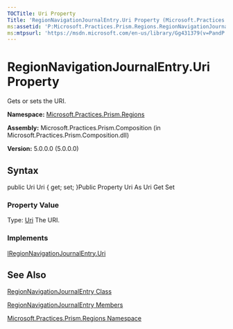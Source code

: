 ```yaml
---
TOCTitle: Uri Property
Title: 'RegionNavigationJournalEntry.Uri Property (Microsoft.Practices.Prism.Regions)'
ms:assetid: 'P:Microsoft.Practices.Prism.Regions.RegionNavigationJournalEntry.Uri'
ms:mtpsurl: 'https://msdn.microsoft.com/en-us/library/Gg431379(v=PandP.50)'
---
```



# RegionNavigationJournalEntry.Uri Property

Gets or sets the URI.

**Namespace:** [Microsoft.Practices.Prism.Regions](https://msdn.microsoft.com/library/microsoft.practices.prism.regions)
**Assembly:** Microsoft.Practices.Prism.Composition (in Microsoft.Practices.Prism.Composition.dll)

**Version:** 5.0.0.0 (5.0.0.0)

## Syntax

public Uri Uri { get; set; }Public Property Uri As Uri Get Set
### Property Value

Type: [Uri](http://msdn.microsoft.com/en-us/library/txt7706a)
The URI.
### Implements

[IRegionNavigationJournalEntry.Uri](https://msdn.microsoft.com/library/microsoft.practices.prism.regions.iregionnavigationjournalentry.uri)

## See Also

[RegionNavigationJournalEntry Class](https://msdn.microsoft.com/library/microsoft.practices.prism.regions.regionnavigationjournalentry)

[RegionNavigationJournalEntry Members](https://msdn.microsoft.com/allmembers.t:microsoft.practices.prism.regions.regionnavigationjournalentry)

[Microsoft.Practices.Prism.Regions Namespace](https://msdn.microsoft.com/library/microsoft.practices.prism.regions)
